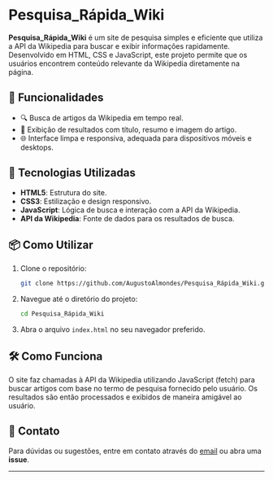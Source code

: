 # Pesquisa_Rápida_Wiki

**Pesquisa_Rápida_Wiki** é um site de pesquisa simples e eficiente que utiliza a API da Wikipedia para buscar e exibir informações rapidamente. Desenvolvido em HTML, CSS e JavaScript, este projeto permite que os usuários encontrem conteúdo relevante da Wikipedia diretamente na página.

## 🎯 Funcionalidades

- 🔍 Busca de artigos da Wikipedia em tempo real.
- 📄 Exibição de resultados com título, resumo e imagem do artigo.
- 🌐 Interface limpa e responsiva, adequada para dispositivos móveis e desktops.

## 🚀 Tecnologias Utilizadas

- **HTML5**: Estrutura do site.
- **CSS3**: Estilização e design responsivo.
- **JavaScript**: Lógica de busca e interação com a API da Wikipedia.
- **API da Wikipedia**: Fonte de dados para os resultados de busca.

## 📦 Como Utilizar

1. Clone o repositório:

    ```bash
    git clone https://github.com/AugustoAlmondes/Pesquisa_Rápida_Wiki.git
    ```

2. Navegue até o diretório do projeto:

    ```bash
    cd Pesquisa_Rápida_Wiki
    ```

3. Abra o arquivo `index.html` no seu navegador preferido.

## 🛠️ Como Funciona

O site faz chamadas à API da Wikipedia utilizando JavaScript (fetch) para buscar artigos com base no termo de pesquisa fornecido pelo usuário. Os resultados são então processados e exibidos de maneira amigável ao usuário.

## 💬 Contato

Para dúvidas ou sugestões, entre em contato através do [email](mailto:augusto7666@gmail.com) ou abra uma **issue**.

---
